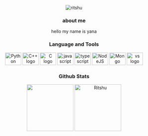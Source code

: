 <p align="center"> <img src="https://count.getloli.com/get/@Ritshu?theme=rule34" alt="ritshu" /> </p>

### <p align="center">about me</p>

<div align="center">
  hello my name is yana
  
### <p align="center">Language and Tools</p>
<div align="center">
  <img src="https://cdn.jsdelivr.net/gh/devicons/devicon/icons/python/python-plain.svg" height="40" width="52" alt="Python logo"  />
  <img src="https://cdn.jsdelivr.net/gh/devicons/devicon/icons/cplusplus/cplusplus-original.svg" height="40" width="52" alt="C++ logo"  />
  <img src="https://cdn.jsdelivr.net/gh/devicons/devicon/icons/c/c-original.svg" height="40" width="52" alt="C logo"  />
  <img src="https://cdn.jsdelivr.net/gh/devicons/devicon/icons/javascript/javascript-original.svg" height="40" width="52" alt="javascript logo"  />
  <img src="https://cdn.jsdelivr.net/gh/devicons/devicon/icons/typescript/typescript-original.svg" height="40" width="52" alt="typescript logo"  />
  <img src="https://cdn.jsdelivr.net/gh/devicons/devicon/icons/nodejs/nodejs-original.svg" height="40" width="52" alt="NodeJS logo"  />
  <img src="https://cdn.jsdelivr.net/gh/devicons/devicon/icons/mongodb/mongodb-original.svg" height="40" width="52" alt="Mongo logo"  />
  <img src="https://cdn.jsdelivr.net/gh/devicons/devicon/icons/visualstudio/visualstudio-plain.svg" height="40" width="52" alt="vs logo"  />
</div>

### <p align="center">Github Stats</p>
<p align="center">
   <img height="150px" src="https://github-readme-stats-sigma-five.vercel.app/api?username=ritshu&show_icons=true&count_private=true&theme=algolia" />&nbsp;<img height="150px" src="https://github-readme-stats-sigma-five.vercel.app/api/top-langs/?username=ritshu&layout=compact&count_private=true&theme=algolia" alt="Ritshu" />
</p>
